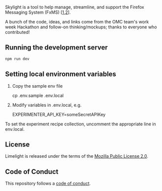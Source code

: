 Skylight is a tool to help manage, streamline, and support the Firefox Messaging System (FxMS) [[1][1],[2][2]].

A bunch of the code, ideas, and links come from the OMC team's work week Hackathon and follow-on thinking/mockups; thanks to everyone who contributed!

## Running the development server

```bash
npm run dev
```
## Setting local environment variables

1. Copy the sample env file

    cp .env.sample .env.local

1. Modify variables in .env.local, e.g.

    EXPERIMENTER_API_KEY=someSecretAPIKey

To set the experiment recipe collection, uncomment the appropriate line in env.local.

## License

Limelight is released under the terms of the [Mozilla Public License 2.0](LICENSE).

## Code of Conduct

This repository follows a [code of conduct](CODE_OF_CONDUCT.md).

[1]: https://experimenter.info/messaging/experiments-and-user-messaging
[2]: https://firefox-source-docs.mozilla.org/browser/components/newtab/content-src/asrouter/docs/index.html
